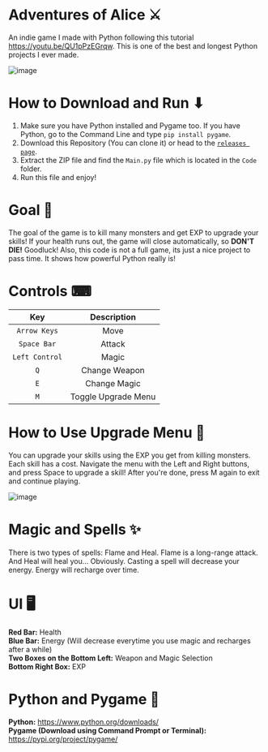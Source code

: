 # Adventures of Alice ⚔
An indie game I made with Python following this tutorial https://youtu.be/QU1pPzEGrqw. This is one of the best and longest Python projects I ever made.

![image](https://user-images.githubusercontent.com/85440857/160607397-d085869c-3910-4091-b790-be096ee72b5a.png)

# How to Download and Run ⬇
1. Make sure you have Python installed and Pygame too. If you have Python, go to the Command Line and type `pip install pygame`.
2. Download this Repository (You can clone it) or head to the [`releases page`](https://github.com/SpyderGamer/Zelda-with-Python/releases).
3. Extract the ZIP file and find the `Main.py` file which is located in the `Code` folder.
4. Run this file and enjoy! <br /> 

# Goal 🎯
The goal of the game is to kill many monsters and get EXP to upgrade your skills! If your health runs out, the game will close automatically, so **DON'T DIE!** Goodluck! Also, this code is not a full game, its just a nice project to pass time. It shows how powerful Python really is!

# Controls ⌨
| Key | Description |
| :---: | :---: |
| `Arrow Keys` | Move |
| `Space Bar` | Attack |
| `Left Control` | Magic |
| `Q` | Change Weapon |
| `E` | Change Magic |
| `M` | Toggle Upgrade Menu |

# How to Use Upgrade Menu 🔼
You can upgrade your skills using the EXP you get from killing monsters. Each skill has a cost. Navigate the menu with the Left and Right buttons, and press Space to upgrade a skill! After you're done, press M again to exit and continue playing.

![image](https://user-images.githubusercontent.com/85440857/160607803-02bb0038-c4bb-4336-9f0f-c56fcfd053ea.png)

# Magic and Spells ✨
There is two types of spells: Flame and Heal. Flame is a long-range attack. And Heal will heal you... Obviously. Casting a spell will decrease your energy. Energy will recharge over time.

# UI 🖥
**Red Bar:** Health <br />
**Blue Bar:** Energy (Will decrease everytime you use magic and recharges after a while) <br />
**Two Boxes on the Bottom Left:** Weapon and Magic Selection <br />
**Bottom Right Box:** EXP <br />

# Python and Pygame 🐍
**Python:** https://www.python.org/downloads/ <br />
**Pygame (Download using Command Prompt or Terminal):** https://pypi.org/project/pygame/ <br />
